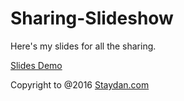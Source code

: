 # Sharing-Slideshow

Here's my slides for all the sharing.

[Slides Demo](http://danielzhu.github.io/sharing-slideshow)


Copyright to @2016 [Staydan.com](http://staydan.com)
